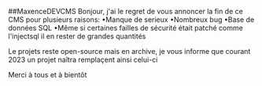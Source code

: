 ##MaxenceDEVCMS
Bonjour,
j'ai le regret de vous annoncer la fin de ce CMS pour plusieurs raisons:
•Manque de serieux
•Nombreux bug
•Base de données SQL
•Même si certaines failles de sécurité était patché comme l'injectsql il en rester de grandes quantités

Le projets reste open-source mais en archive, je vous informe que courant 2023 un projet naîtra remplaçent ainsi celui-ci

Merci à tous et à bientôt 
